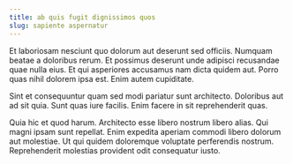 ```yaml
---
title: ab quis fugit dignissimos quos
slug: sapiente aspernatur
---
```


Et laboriosam nesciunt quo dolorum aut deserunt sed officiis. Numquam beatae a doloribus rerum. Et possimus deserunt unde adipisci recusandae quae nulla eius. Et qui asperiores accusamus nam dicta quidem aut. Porro quas nihil dolorem ipsa est. Enim autem cupiditate.

Sint et consequuntur quam sed modi pariatur sunt architecto. Doloribus aut ad sit quia. Sunt quas iure facilis. Enim facere in sit reprehenderit quas.

Quia hic et quod harum. Architecto esse libero nostrum libero alias. Qui magni ipsam sunt repellat. Enim expedita aperiam commodi libero dolorum aut molestiae. Ut qui quidem doloremque voluptate perferendis nostrum. Reprehenderit molestias provident odit consequatur iusto.

